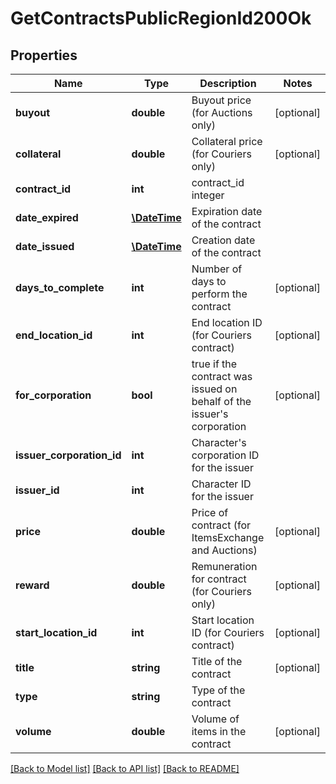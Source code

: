 # GetContractsPublicRegionId200Ok

## Properties
Name | Type | Description | Notes
------------ | ------------- | ------------- | -------------
**buyout** | **double** | Buyout price (for Auctions only) | [optional] 
**collateral** | **double** | Collateral price (for Couriers only) | [optional] 
**contract_id** | **int** | contract_id integer | 
**date_expired** | [**\DateTime**](\DateTime.md) | Expiration date of the contract | 
**date_issued** | [**\DateTime**](\DateTime.md) | Сreation date of the contract | 
**days_to_complete** | **int** | Number of days to perform the contract | [optional] 
**end_location_id** | **int** | End location ID (for Couriers contract) | [optional] 
**for_corporation** | **bool** | true if the contract was issued on behalf of the issuer&#x27;s corporation | [optional] 
**issuer_corporation_id** | **int** | Character&#x27;s corporation ID for the issuer | 
**issuer_id** | **int** | Character ID for the issuer | 
**price** | **double** | Price of contract (for ItemsExchange and Auctions) | [optional] 
**reward** | **double** | Remuneration for contract (for Couriers only) | [optional] 
**start_location_id** | **int** | Start location ID (for Couriers contract) | [optional] 
**title** | **string** | Title of the contract | [optional] 
**type** | **string** | Type of the contract | 
**volume** | **double** | Volume of items in the contract | [optional] 

[[Back to Model list]](../../README.md#documentation-for-models) [[Back to API list]](../../README.md#documentation-for-api-endpoints) [[Back to README]](../../README.md)

